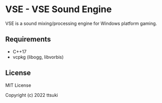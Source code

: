 # VSE - VSE Sound Engine

VSE is a sound mixing/processing engine for Windows platform gaming.

## Requirements
  - C++17
  - vcpkg (libogg, libvorbis)

## License

MIT License

Copyright (c) 2022 ttsuki  
